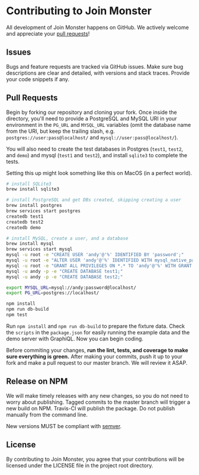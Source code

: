 Contributing to Join Monster
========================

All development of Join Monster happens on GitHub. We actively welcome and appreciate your [pull requests](https://help.github.com/articles/creating-a-pull-request)!

## Issues

Bugs and feature requests are tracked via GitHub issues. Make sure bug descriptions are clear and detailed, with versions and stack traces. Provide your code snippets if any.


## Pull Requests

Begin by forking our repository and cloning your fork. Once inside the directory, you'll need to provide a PostgreSQL and MySQL URI in your environment in the `PG_URL` and `MYSQL_URL` variables (omit the database name from the URI, but keep the trailing slash, e.g. `postgres://user:pass@localhost/` and `mysql://user:pass@localhost/`).

You will also need to create the test databases in Postgres (`test1`, `test2`, and `demo`) and mysql (`test1` and `test2`), and install `sqlite3` to complete the tests.

Setting this up might look something like this on MacOS (in a perfect world).
```sh
# install SQLite3
brew install sqlite3

# install PostgreSQL and get DBs created, skipping creating a user
brew install postgres
brew services start postgres
createdb test1
createdb test2
createdb demo

# install MySQL, create a user, and a database
brew install mysql
brew services start mysql
mysql -u root -e "CREATE USER 'andy'@'%' IDENTIFIED BY 'password';"
mysql -u root -e "ALTER USER 'andy'@'%' IDENTIFIED WITH mysql_native_password BY 'password';"
mysql -u root -e "GRANT ALL PRIVILEGES ON *.* TO 'andy'@'%' WITH GRANT OPTION;"
mysql -u andy -p -e "CREATE DATABASE test1;"
mysql -u andy -p -e "CREATE DATABASE test2;"

export MYSQL_URL=mysql://andy:password@localhost/
export PG_URL=postgres://localhost/

npm install
npm run db-build
npm test
```

Run `npm install` and `npm run db-build` to prepare the fixture data. Check the `scripts` in the `package.json` for easily running the example data and the demo server with GraphiQL. Now you can begin coding.

Before commiting your changes, **run the lint, tests, and coverage to make sure everything is green.** After making your commits, push it up to your fork and make a pull request to our master branch. We will review it ASAP.

## Release on NPM

We will make timely releases with any new changes, so you do not need to worry about publishing. Tagged commits to the master branch will trigger a new build on NPM. Travis-CI will publish the package. Do not publish manually from the command line.

New versions MUST be compliant with [semver](http://semver.org/).

## License

By contributing to Join Monster, you agree that your contributions will be licensed under the LICENSE file in the project root directory.
